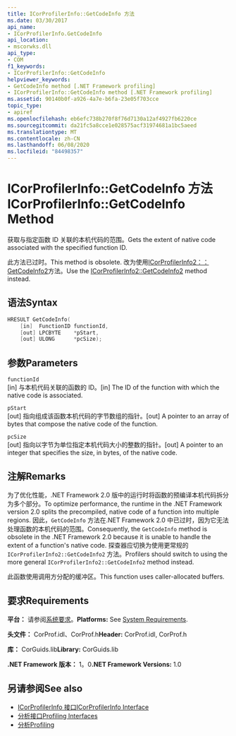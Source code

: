 ```yaml
---
title: ICorProfilerInfo::GetCodeInfo 方法
ms.date: 03/30/2017
api_name:
- ICorProfilerInfo.GetCodeInfo
api_location:
- mscorwks.dll
api_type:
- COM
f1_keywords:
- ICorProfilerInfo::GetCodeInfo
helpviewer_keywords:
- GetCodeInfo method [.NET Framework profiling]
- ICorProfilerInfo::GetCodeInfo method [.NET Framework profiling]
ms.assetid: 90140b0f-a926-4a7e-b6fa-23e05f703cce
topic_type:
- apiref
ms.openlocfilehash: eb6efc738b270f8f76d7130a12af4927fb6220ce
ms.sourcegitcommit: da21fc5a8cce1e028575acf31974681a1bc5aeed
ms.translationtype: MT
ms.contentlocale: zh-CN
ms.lasthandoff: 06/08/2020
ms.locfileid: "84498357"
---
```

# <a name="icorprofilerinfogetcodeinfo-method"></a><span data-ttu-id="10234-102">ICorProfilerInfo::GetCodeInfo 方法</span><span class="sxs-lookup"><span data-stu-id="10234-102">ICorProfilerInfo::GetCodeInfo Method</span></span>
<span data-ttu-id="10234-103">获取与指定函数 ID 关联的本机代码的范围。</span><span class="sxs-lookup"><span data-stu-id="10234-103">Gets the extent of native code associated with the specified function ID.</span></span>  
  
 <span data-ttu-id="10234-104">此方法已过时。</span><span class="sxs-lookup"><span data-stu-id="10234-104">This method is obsolete.</span></span> <span data-ttu-id="10234-105">改为使用[ICorProfilerInfo2：： GetCodeInfo2](icorprofilerinfo2-getcodeinfo2-method.md)方法。</span><span class="sxs-lookup"><span data-stu-id="10234-105">Use the [ICorProfilerInfo2::GetCodeInfo2](icorprofilerinfo2-getcodeinfo2-method.md) method instead.</span></span>  
  
## <a name="syntax"></a><span data-ttu-id="10234-106">语法</span><span class="sxs-lookup"><span data-stu-id="10234-106">Syntax</span></span>  
  
```cpp  
HRESULT GetCodeInfo(  
    [in]  FunctionID functionId,  
    [out] LPCBYTE    *pStart,  
    [out] ULONG      *pcSize);  
```  
  
## <a name="parameters"></a><span data-ttu-id="10234-107">参数</span><span class="sxs-lookup"><span data-stu-id="10234-107">Parameters</span></span>  
 `functionId`  
 <span data-ttu-id="10234-108">[in] 与本机代码关联的函数的 ID。</span><span class="sxs-lookup"><span data-stu-id="10234-108">[in] The ID of the function with which the native code is associated.</span></span>  
  
 `pStart`  
 <span data-ttu-id="10234-109">[out] 指向组成该函数本机代码的字节数组的指针。</span><span class="sxs-lookup"><span data-stu-id="10234-109">[out] A pointer to an array of bytes that compose the native code of the function.</span></span>  
  
 `pcSize`  
 <span data-ttu-id="10234-110">[out] 指向以字节为单位指定本机代码大小的整数的指针。</span><span class="sxs-lookup"><span data-stu-id="10234-110">[out] A pointer to an integer that specifies the size, in bytes, of the native code.</span></span>  
  
## <a name="remarks"></a><span data-ttu-id="10234-111">注解</span><span class="sxs-lookup"><span data-stu-id="10234-111">Remarks</span></span>  
 <span data-ttu-id="10234-112">为了优化性能，.NET Framework 2.0 版中的运行时将函数的预编译本机代码拆分为多个部分。</span><span class="sxs-lookup"><span data-stu-id="10234-112">To optimize performance, the runtime in the .NET Framework version 2.0 splits the precompiled, native code of a function into multiple regions.</span></span> <span data-ttu-id="10234-113">因此，`GetCodeInfo` 方法在.NET Framework 2.0 中已过时，因为它无法处理函数的本机代码的范围。</span><span class="sxs-lookup"><span data-stu-id="10234-113">Consequently, the `GetCodeInfo` method is obsolete in the .NET Framework 2.0 because it is unable to handle the extent of a function's native code.</span></span> <span data-ttu-id="10234-114">探查器应切换为使用更常规的 `ICorProfilerInfo2::GetCodeInfo2` 方法。</span><span class="sxs-lookup"><span data-stu-id="10234-114">Profilers should switch to using the more general `ICorProfilerInfo2::GetCodeInfo2` method instead.</span></span>  
  
 <span data-ttu-id="10234-115">此函数使用调用方分配的缓冲区。</span><span class="sxs-lookup"><span data-stu-id="10234-115">This function uses caller-allocated buffers.</span></span>  
  
## <a name="requirements"></a><span data-ttu-id="10234-116">要求</span><span class="sxs-lookup"><span data-stu-id="10234-116">Requirements</span></span>  
 <span data-ttu-id="10234-117">**平台：** 请参阅[系统要求](../../get-started/system-requirements.md)。</span><span class="sxs-lookup"><span data-stu-id="10234-117">**Platforms:** See [System Requirements](../../get-started/system-requirements.md).</span></span>  
  
 <span data-ttu-id="10234-118">**头文件：** CorProf.idl、CorProf.h</span><span class="sxs-lookup"><span data-stu-id="10234-118">**Header:** CorProf.idl, CorProf.h</span></span>  
  
 <span data-ttu-id="10234-119">**库：** CorGuids.lib</span><span class="sxs-lookup"><span data-stu-id="10234-119">**Library:** CorGuids.lib</span></span>  
  
 <span data-ttu-id="10234-120">**.NET Framework 版本：** 1。0</span><span class="sxs-lookup"><span data-stu-id="10234-120">**.NET Framework Versions:** 1.0</span></span>  
  
## <a name="see-also"></a><span data-ttu-id="10234-121">另请参阅</span><span class="sxs-lookup"><span data-stu-id="10234-121">See also</span></span>

- [<span data-ttu-id="10234-122">ICorProfilerInfo 接口</span><span class="sxs-lookup"><span data-stu-id="10234-122">ICorProfilerInfo Interface</span></span>](icorprofilerinfo-interface.md)
- [<span data-ttu-id="10234-123">分析接口</span><span class="sxs-lookup"><span data-stu-id="10234-123">Profiling Interfaces</span></span>](profiling-interfaces.md)
- [<span data-ttu-id="10234-124">分析</span><span class="sxs-lookup"><span data-stu-id="10234-124">Profiling</span></span>](index.md)
